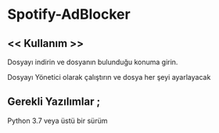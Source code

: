 # Spotify-AdBlocker
## << Kullanım >>
Dosyayı indirin ve dosyanın bulunduğu konuma girin.

Dosyayı Yönetici olarak çalıştırın ve dosya her şeyi ayarlayacak

## Gerekli Yazılımlar ;

Python 3.7 veya üstü bir sürüm
